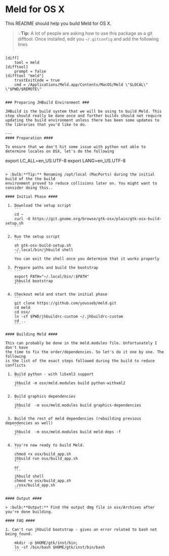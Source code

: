 Meld for OS X
===========

This README should help you build Meld for OS X.

> :bulb:**Tip:** A lot of people are asking how to use this package as a git difftool.
> Once installed, edit you ```~/.gitconfig``` and add the following lines
> ```
	[diff]
		tool = meld
	[difftool]
		prompt = false
	[difftool "meld"]
		trustExitCode = true
		cmd = /Applications/Meld.app/Contents/MacOS/Meld \"$LOCAL\" \"$PWD/$REMOTE\"
  ```

### Preparing JHBuild Environment ###

JHBuild is the build system that we will be using to build Meld. This step should really be done once and further builds should not require updating the build environment unless there has been some updates to the libraries that you'd like to do.

---
#### Preparation ####

To ensure that we don't hit some issue with python not able to determine locales on OSX, let's do the following
```
export LC_ALL=en_US.UTF-8
export LANG=en_US.UTF-8
```

> :bulb:**Tip:** Renaming /opt/local (MacPorts) during the initial build of the the build
environment proved to reduce collisions later on. You might want to consider doing this..

#### Initial Phase ####

 1. Download the setup script
	```
	cd ~
	curl -O https://git.gnome.org/browse/gtk-osx/plain/gtk-osx-build-setup.sh
	```

 2. Run the setup script
	```
	sh gtk-osx-build-setup.sh
	~/.local/bin/jhbuild shell
	```
	You can exit the shell once you determine that it works properly

 3. Prepare paths and build the bootstrap
	```
	export PATH="~/.local/bin/:$PATH"
	jhbuild bootstrap
	```

 4. Checkout meld and start the initial phase
	```
	git clone https://github.com/yousseb/meld.git
	cd meld
	cd osx/
	ln -sf $PWD/jhbuildrc-custom ~/.jhbuildrc-custom
	cd ..
	```

#### Building Meld ####

This can probably be done in the meld.modules file. Unfortunately I don't have
the time to fix the order/dependencies. So let's do it one by one. The following
is the list of the exact steps followed during the build to reduce conflicts

 1. Build python - with libxml2 support
	```
	jhbuild -m osx/meld.modules build python-withxml2
	```

 2. Build graphics dependencies
 	```
 	jhbuild  -m osx/meld.modules build graphics-dependencies
 	```

 3. Build the rest of meld dependencies (rebuilding previous dependencies as well)
	```
	jhbuild  -m osx/meld.modules build meld-deps -f
	```

 4. You're now ready to build Meld.
	```
	chmod +x osx/build_app.sh
	jhbuild run osx/build_app.sh
	```
	or
	```
	jhbuild shell
	chmod +x osx/build_app.sh
	./osx/build_app.sh
	```

#### Output ####

> :bulb:**Output:** Find the output dmg file in osx/Archives after you're done building.

#### FAQ ####

1. Can't run jhbuild bootstrap - gives an error related to bash not being found.
	```
	mkdir -p $HOME/gtk/inst/bin; 
	ln -sf /bin/bash $HOME/gtk/inst/bin/bash
	```
